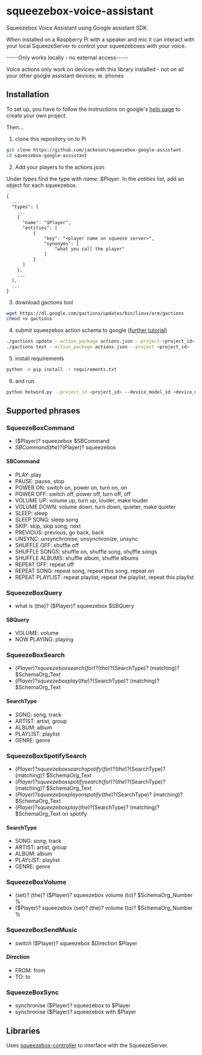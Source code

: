 # squeezebox-voice-assistant

Squeezebox Voice Assistant using Google assistant SDK.

When installed on a Raspberry Pi with a speaker and mic it can interact with your local SqueezeServer to control your squeezeboxes with your voice.

-----Only works locally - no external access-----

Voice actions only work on devices with this library installed - not on all your other google assistant devices; ie. phones

## Installation

To set up, you have to follow the instructions on google's [help page](https://developers.google.com/assistant/sdk/guides/library/python/embed/setup) to create your own project.

Then...
1) clone this repository on to Pi
```bash
git clone https://github.com/jackoson/squeezebox-google-assistant
cd squeezebox-google-assistant
```

2) Add your players to the actions.json

Under _types_ find the type with _name: $Player_. In the _entities_ list, add an object for each squeezebox.
```
{
  ...
  "types": [
    ...
    {
      "name": "$Player",
      "entities": [
          {
              "key": "<player name on squeeze server>",
              "synonyms": [
                  "what you call the player"
              ]
          }
      ]
    },
    ...
  ],
  ...
}
```

3) download gactions tool
```bash
wget https://dl.google.com/gactions/updates/bin/linux/arm/gactions
chmod +x gactions
```

4) submit squeezebox action schema to google ([further tutorial](https://developers.google.com/assistant/sdk/guides/library/python/extend/custom-actions))
```bash
./gactions update --action_package actions.json --project <project_id>
./gactions test --action_package actions.json --project <project_id>
```

5) install requirements
```bash
python -m pip install -r requirements.txt
```

6) and run 
```bash
python hotword.py --project_id <project_id> --device_model_id <device_model_id> --ip_address <ip address of SqueezeServer>
```

## Supported phrases
### SqueezeBoxCommand
 - ($Player)? squeezebox $SBCommand
 - $SBCommand (the)? ($Player)? squeezebox

#### SBCommand
 - PLAY: play
 - PAUSE: pause, stop
 - POWER ON: switch on, power on, turn on, on
 - POWER OFF: switch off, power off, turn off, off
 - VOLUME UP: volume up, turn up, louder, make louder
 - VOLUME DOWN: volume down, turn down, quieter, make quieter
 - SLEEP: sleep
 - SLEEP SONG: sleep song
 - SKIP: skip, skip song, next
 - PREVIOUS: previous, go back, back
 - UNSYNC: unsynchronise, unsynchronize, unsync
 - SHUFFLE OFF: shuffle off
 - SHUFFLE SONGS: shuffle on, shuffle song, shuffle songs
 - SHUFFLE ALBUMS: shuffle album, shuffle albums
 - REPEAT OFF: repeat off
 - REPEAT SONG: repeat song, repeat this song, repeat on
 - REPEAT PLAYLIST: repeat playlist, repeat the playlist, repeat this playlist


### SqueezeBoxQuery
 - what is (the)? ($Player)? squeezebox $SBQuery

#### SBQuery
 - VOLUME: volume
 - NOW PLAYING: playing


### SqueezeBoxSearch
 - ($Player)? squeezebox search (for)? (the)? ($SearchType)? (matching)? $SchemaOrg_Text
 - ($Player)? squeezebox play (the)? ($SearchType)? (matching)? $SchemaOrg_Text

#### SearchType
 - SONG: song, track
 - ARTIST: artist, group
 - ALBUM: album
 - PLAYLIST: playlist
 - GENRE: genre


### SqueezeBoxSpotifySearch
 - ($Player)? squeezebox search spotify (for)? (the)? ($SearchType)? (matching)? $SchemaOrg_Text
 - ($Player)? squeezebox spotify search (for)? (the)? ($SearchType)? (matching)? $SchemaOrg_Text
 - ($Player)? squeezebox play on spotify (the)? ($SearchType)? (matching)? $SchemaOrg_Text
 - ($Player)? squeezebox play (the)? ($SearchType)? (matching)? $SchemaOrg_Text on spotify

#### SearchType
 - SONG: song, track
 - ARTIST: artist, group
 - ALBUM: album
 - PLAYLIST: playlist
 - GENRE: genre


### SqueezeBoxVolume
 - (set)? (the)? ($Player)? squeezebox volume (to)? $SchemaOrg_Number %
 - ($Player)? squeezebox (set)? (the)? volume (to)? $SchemaOrg_Number %


### SqueezeBoxSendMusic
 - switch ($Player)? squeezebox $Direction $Player

#### Direction
 - FROM: from
 - TO: to


### SqueezeBoxSync
 - synchronise ($Player)? squeezebox to $Player
 - synchronise ($Player)? squeezebox with $Player

## Libraries

Uses [squeezebox-controller](https://github.com/jackoson/squeezebox-controller) to interface with the SqueezeServer.

